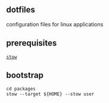 
## dotfiles

configuration files for linux applications

## prerequisites

[`stow`](https://www.gnu.org/software/stow/manual/stow)

## bootstrap

```shell
cd packages
stow --target ${HOME} --stow user
```
